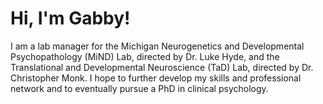 # Hi, I'm Gabby!
I am a lab manager for the Michigan Neurogenetics and Developmental Psychopathology (MiND) Lab, directed by Dr. Luke Hyde, and the Translational and Developmental Neuroscience (TaD) Lab, directed by Dr. Christopher Monk. I hope to further develop my skills and professional network and to eventually pursue a PhD in clinical psychology.
